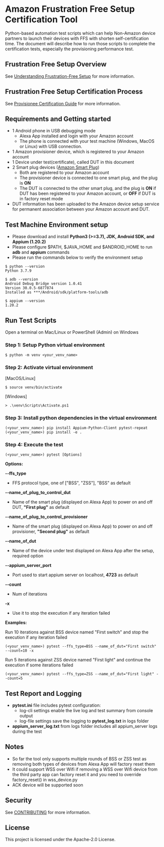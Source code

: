 # Amazon Frustration Free Setup Certification Tool

Python-based automation test scripts which can help Non-Amazon device partners to launch their devices with FFS with shorten self-certification time. The document will describe how to run those scripts to complete the certification tests, especially the provisioning performance test.

## Frustration Free Setup Overview
See [Understanding Frustration-Free Setup](https://developer.amazon.com/docs/frustration-free-setup/understanding-ffs.html) for more information.

## Frustration Free Setup Certification Process
See [Provisionee Certification Guide](https://developer.amazon.com/docs/frustration-free-setup/provisionee-certification.html) for more information.

## Requirements and Getting started

* 1 Android phone in USB debugging mode
    * Alexa App installed and login with your Amazon account
    * The phone is connected with your test machine (Windows, MacOS or Linux) with USB connection.
* 1 Amazon provisioner device, which is registered to your Amazon account
* 1 Device under test(certificate), called DUT in this document
* 2 Smart plug devices ([Amazon Smart Plug](https://www.amazon.com/dp/B089DR29T6))
    * Both are registered to your Amazon account
    * The provisioner device is connected to one smart plug, and the plug is **ON**
    * The DUT is connected to the other smart plug, and the plug is **ON** if DUT has been registered to your Amazon account, or **OFF** if DUT is in factory reset mode
* DUT information has been uploaded to the Amazon device setup service for permanent association between your Amazon account and DUT.

## Test Machine Environment setup

* Please download and install **Python3 (>=3.7), JDK, Android SDK, and Appium (1.20.2)** 
* Please configure $PATH, $JAVA_HOME and $ANDROID_HOME to run **adb** and **appium** commands
* Please run the commands below to verify the environment setup
```
$ python --version
Python 3.7.9
```
```
$ adb --version
Android Debug Bridge version 1.0.41
Version 30.0.5-6877874
Installed as ***/Android/sdk/platform-tools/adb
```
```
$ appium --version
1.20.2
```

## Run Test Scripts
Open a terminal on Mac/Linux or PowerShell (Admin) on Windows
### Step 1: Setup Python virtual environment
```
$ python -m venv <your_venv_name>
```
### Step 2: Activate virtual environment

[MacOS/Linux]
```
$ source venv/bin/activate
```

[Windows]
```
> .\venv\Scripts\Activate.ps1
```

### Step 3: Install python dependencies in the virtual environment

```
(<your_venv_name>) pip install Appium-Python-Client pytest-repeat
(<your_venv_name>) pip install -e .
```

### Step 4: Execute the test
```
(<your_venv_name>) pytest [Options]
```

**Options:**

**--ffs_type**
* FFS protocol type, one of ["BSS", "ZSS"], "BSS" as default

**--name_of_plug_to_control_dut**
* Name of the smart plug (displayed on Alexa App) to power on and off DUT, **"First plug"** as default</br>

**--name_of_plug_to_control_provisioner**
* Name of the smart plug (displayed on Alexa App) to power on and off provisioner, **"Second plug"** as default</br>

**--name_of_dut**
* Name of the device under test displayed on Alexa App after the setup, required option

**--appium_server_port**
* Port used to start appium server on localhost, **4723** as default

**--count**
* Num of iterations

**-x**
* Use it to stop the execution if any iteration failed

**Examples:**

Run 10 iterations against BSS device named "First switch" and stop the execution if any iteration failed
```
(<your_venv_name>) pytest --ffs_type=BSS --name_of_dut="First switch" --count=10 -x
```
Run 5 iterations against ZSS device named "First light" and continue the execution if some iterations failed
```
(<your_venv_name>) pytest --ffs_type=ZSS --name_of_dut="First light" --count=5
```
## Test Report and Logging
* **pytest.ini** file includes pytest configuration:
    * log-cli settings enable the live log and test summary from console output 
    * log-file settings save the logging to **pytest_log.txt** in logs folder
* **appium_server_log.txt** from logs folder includes all appium_server logs during the test

## Notes
* So far the tool only supports multiple rounds of BSS or ZSS test as removing both types of devices from Alexa App will factory reset them
* It could support WSS over Wifi if removing a WSS over Wifi device from the third party app can factory reset it and you need to override factory_reset() in wss_device.py
* ACK device will be supported soon

## Security

See [CONTRIBUTING](CONTRIBUTING.md#security-issue-notifications) for more information.

## License

This project is licensed under the Apache-2.0 License.

